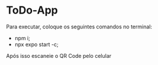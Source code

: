 # ToDo-App

Para executar, coloque os seguintes comandos no terminal:

- npm i;
- npx expo start -c;

Após isso escaneie o QR Code pelo celular
